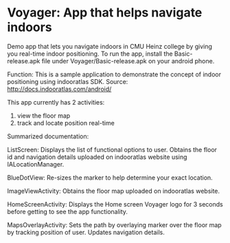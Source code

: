 # Voyager: App that helps navigate indoors
Demo app that lets you navigate indoors in CMU Heinz college by giving you real-time indoor positioning.
To run the app, install the Basic-release.apk file under Voyager/Basic-release.apk on your android phone.

Function:
This is a sample application to demonstrate the concept of indoor positioning using indooratlas SDK.
Source: http://docs.indooratlas.com/android/

This app currently has 2 activities:
1. view the floor map
2. track and locate position real-time

Summarized documentation:

ListScreen:
Displays the list of functional options to user. Obtains the floor id and navigation details uploaded on indooratlas website using IALocationManager.

BlueDotView:
Re-sizes the marker to help determine your exact location.

ImageViewActivity:
Obtains the floor map uploaded on indooratlas website.

HomeScreenActivity:
Displays the Home screen Voyager logo for 3 seconds before getting to see the app functionality.

MapsOverlayActivity:
Sets the path by overlaying marker over the floor map by tracking position of user. Updates navigation details.

